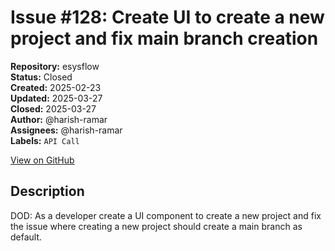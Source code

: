# Issue #128: Create UI to create a new project and fix main branch creation

**Repository:** esysflow  
**Status:** Closed  
**Created:** 2025-02-23  
**Updated:** 2025-03-27  
**Closed:** 2025-03-27  
**Author:** @harish-ramar  
**Assignees:** @harish-ramar  
**Labels:** `API Call`  

[View on GitHub](https://github.com/Simtestlab/esysflow/issues/128)

## Description

DOD: As a developer create a UI component to create a new project and fix the issue where creating a new project should create a main branch as default.